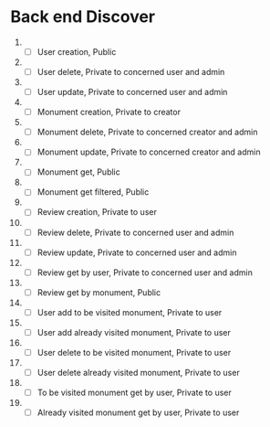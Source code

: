 # Back end Discover

1. - [ ] User creation, Public
2. - [ ] User delete, Private to concerned user and admin
3. - [ ] User update, Private to concerned user and admin

4. - [ ] Monument creation, Private to creator
5. - [ ] Monument delete, Private to concerned creator and admin
6. - [ ] Monument update, Private to concerned creator and admin
7. - [ ] Monument get, Public
8. - [ ] Monument get filtered, Public

9. - [ ] Review creation, Private to user
10. - [ ] Review delete, Private to concerned user and admin
11. - [ ] Review update, Private to concerned user and admin
12. - [ ] Review get by user, Private to concerned user and admin
13. - [ ] Review get by monument, Public

14. - [ ] User add to be visited monument, Private to user
15. - [ ] User add already visited monument, Private to user
16. - [ ] User delete to be visited monument, Private to user
17. - [ ] User delete already visited monument, Private to user
18. - [ ] To be visited monument get by user, Private to user
19. - [ ] Already visited monument get by user, Private to user